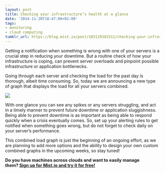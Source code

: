 ```yaml
---
layout: post
title: Checking your infrastructure’s health at a glance
date: '2014-11-20T18:47:00+02:00'
tags:
- monitoring
- cloud computing
tumblr_url: https://blog.mist.io/post/103129381511/checking-your-infrastructures-health-at-a-glance
---
```

Getting a notification when something is wrong with one of your servers is a crucial step in reducing your downtime. But a routine check of how your infrastructure is coping, can prevent server overloads and pinpoint possible infrastructure or application bottlenecks.

Going through each server and checking the load for the past day is thorough, albeit time consuming. So, today we are announcing a new type of graph that displays the load for all your servers combined.

![](/images/tumblr-images/tumblr_inline_nfcrxtEpCJ1rgqrs8.png)

With one glance you can see any spikes or any servers struggling, and act in a timely manner to prevent future downtime or application sluggishness. Being able to prevent downtime is as important as being able to respond quickly when a crisis eventually comes. So, set up your alerting rules to get notified when something goes wrong, but do not forget to check daily on your server’s performance.

This combined load graph is just the beginning of an ongoing effort, as we are planning to add more options and the ability to design your own custom combined graphs in the upcoming weeks, so stay tuned!

**Do you have machines across clouds and want to easily manage them?&nbsp;[Sign up for Mist.io and try it for free!](https://mist.io/)**

